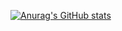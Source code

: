 [![Anurag's GitHub stats](https://github-readme-stats.vercel.app/api?username=simonefesta)](https://github.com/anuraghazra/github-readme-stats)
